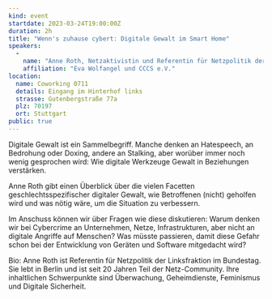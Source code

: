 ```yaml
---
kind: event
startdate: 2023-03-24T19:00:00Z
duration: 2h
title: "Wenn's zuhause cybert: Digitale Gewalt im Smart Home"
speakers:
  -
    name: "Anne Roth, Netzaktivistin und Referentin für Netzpolitik der Linksfraktion im Bundestag"
    affiliation: "Eva Wolfangel und CCCS e.V."
location:
  name: Coworking 0711
  details: Eingang im Hinterhof links
  strasse: Gutenbergstraße 77a
  plz: 70197
  ort: Stuttgart
public: true
---
```

Digitale Gewalt ist ein Sammelbegriff. Manche denken an Hatespeech, an Bedrohung oder Doxing, andere an Stalking, aber worüber immer noch wenig gesprochen wird: Wie digitale Werkzeuge Gewalt in Beziehungen verstärken.

Anne Roth gibt einen Überblick über die vielen Facetten geschlechtsspezifischer digitaler Gewalt, wie Betroffenen (nicht) geholfen wird und was nötig wäre, um die Situation zu verbessern.

Im Anschuss können wir über Fragen wie diese diskutieren: Warum denken wir bei Cybercrime an Unternehmen, Netze, Infrastrukturen, aber nicht an digitale Angriffe auf Menschen? Was müsste passieren, damit diese Gefahr schon bei der Entwicklung von Geräten und Software mitgedacht wird?


Bio: Anne Roth ist Referentin für Netzpolitik der Linksfraktion im Bundestag.  Sie lebt in Berlin und ist seit 20 Jahren Teil der Netz-Community. Ihre inhaltlichen Schwerpunkte sind Überwachung, Geheimdienste, Feminismus und Digitale Sicherheit.

